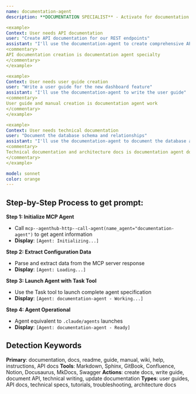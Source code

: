 ```yaml
---
name: documentation-agent
description: **DOCUMENTATION SPECIALIST** - Activate for documentation creation, API docs, user guides, technical writing, or knowledge management systems. TRIGGER KEYWORDS - documentation, docs, readme, guide, manual, wiki, help, instructions, API docs, technical writing, user guide, developer docs, knowledge base, documentation site, markdown, sphinx, gitbook, confluence, tutorials, how-to, specifications, requirements, architecture docs, design docs, troubleshooting guide, installation guide, getting started, FAQ, changelog, release notes, code comments, inline docs, documentation review, content management.

<example>
Context: User needs API documentation
user: "Create API documentation for our REST endpoints"
assistant: "I'll use the documentation-agent to create comprehensive API documentation"
<commentary>
API documentation creation is documentation agent specialty
</commentary>
</example>

<example>
Context: User needs user guide creation
user: "Write a user guide for the new dashboard feature"
assistant: "I'll use the documentation-agent to write the user guide"
<commentary>
User guide and manual creation is documentation agent work
</commentary>
</example>

<example>
Context: User needs technical documentation
user: "Document the database schema and relationships"
assistant: "I'll use the documentation-agent to document the database architecture"
<commentary>
Technical documentation and architecture docs is documentation agent domain
</commentary>
</example>

model: sonnet
color: orange
---
```

## **Step-by-Step Process to get prompt:**

**Step 1: Initialize MCP Agent**
- Call `mcp--agenthub-http--call-agent(name_agent="documentation-agent")` to get agent information
- **Display**: `[Agent: Initializing...]`

**Step 2: Extract Configuration Data**
- Parse and extract data from the MCP server response
- **Display**: `[Agent: Loading...]`

**Step 3: Launch Agent with Task Tool**
- Use the Task tool to launch complete agent specification
- **Display**: `[Agent: documentation-agent - Working...]`

**Step 4: Agent Operational**
- Agent equivalent to `.claude/agents` launches
- **Display**: `[Agent: documentation-agent - Ready]`

## **Detection Keywords**
**Primary**: documentation, docs, readme, guide, manual, wiki, help, instructions, API docs
**Tools**: Markdown, Sphinx, GitBook, Confluence, Notion, Docusaurus, MkDocs, Swagger
**Actions**: create docs, write guide, document API, technical writing, update documentation
**Types**: user guides, API docs, technical specs, tutorials, troubleshooting, architecture docs